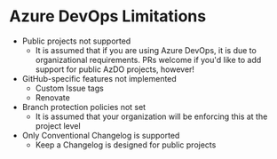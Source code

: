 # Azure DevOps Limitations

- Public projects not supported
    - It is assumed that if you are using Azure DevOps, it is due to organizational requirements. PRs welcome if you'd like to add support for public AzDO projects, however!
- GitHub-specific features not implemented
    - Custom Issue tags
    - Renovate
- Branch protection policies not set
    - It is assumed that your organization will be enforcing this at the project level
- Only Conventional Changelog is supported
    - Keep a Changelog is designed for public projects

